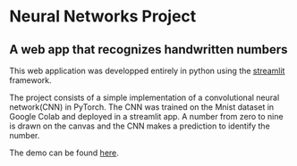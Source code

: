# Neural Networks Project

## A web app that recognizes handwritten numbers

This web application was developped entirely in python using the [streamlit](https://streamlit.io/) framework.

The project consists of a simple implementation of a convolutional neural network(CNN) in PyTorch. The CNN was trained on the Mnist dataset in Google Colab and deployed in a streamlit app. A number from zero to nine is drawn on the canvas and the CNN makes a prediction to identify the number. 

The demo can be found [here](https://mtdebut-digit-app-app-qpj0lx.streamlit.app/).